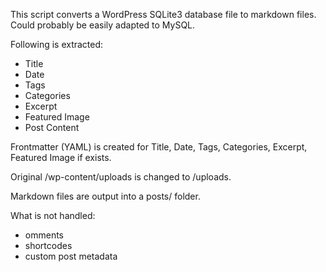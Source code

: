 This script converts a WordPress SQLite3 database file to markdown files.  Could probably be easily adapted to MySQL.

Following is extracted:

- Title
- Date
- Tags
- Categories
- Excerpt
- Featured Image
- Post Content

Frontmatter (YAML) is created for Title, Date, Tags, Categories, Excerpt, Featured Image if exists.

Original /wp-content/uploads is changed to /uploads.

Markdown files are output into a posts/ folder.

What is not handled:

- omments
- shortcodes
- custom post metadata
